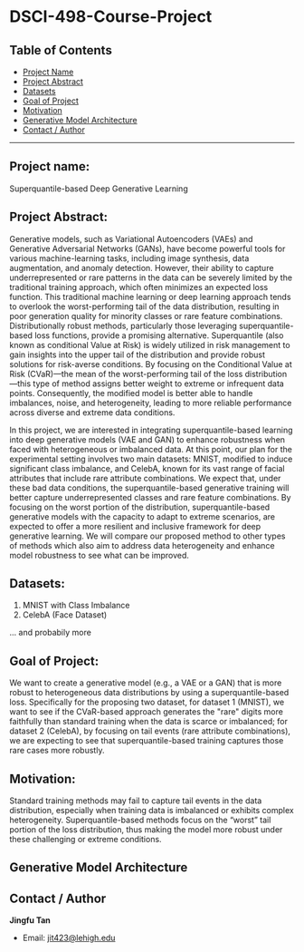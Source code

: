 # DSCI-498-Course-Project

## Table of Contents
- [Project Name](#project-name)
- [Project Abstract](#project-abstract)
- [Datasets](#datasets)
- [Goal of Project](#goal-of-project)
- [Motivation](#motivation)
- [Generative Model Architecture](#generative-model-architecture)
- [Contact / Author](#contact--author)

---


## Project name:
Superquantile-based Deep Generative Learning

## Project Abstract:
Generative models, such as Variational Autoencoders (VAEs) and Generative Adversarial Networks (GANs), have become powerful tools for various machine-learning tasks, including image synthesis, data augmentation, and anomaly detection. However, their ability to capture underrepresented or rare patterns in the data can be severely limited by the traditional training approach, which often minimizes an expected loss function. This traditional machine learning or deep learning approach tends to overlook the worst-performing tail of the data distribution, resulting in poor generation quality for minority classes or rare feature combinations. Distributionally robust methods, particularly those leveraging superquantile-based loss functions, provide a promising alternative. Superquantile (also known as conditional Value at Risk) is widely utilized in risk management to gain insights into the upper tail of the distribution and provide robust solutions for risk-averse conditions. By focusing on the Conditional Value at Risk (CVaR)—the mean of the worst-performing tail of the loss distribution—this type of method assigns better weight to extreme or infrequent data points. Consequently, the modified model is better able to handle imbalances, noise, and heterogeneity, leading to more reliable performance across diverse and extreme data conditions.

In this project, we are interested in integrating superquantile-based learning into deep generative models (VAE and GAN) to enhance robustness when faced with heterogeneous or imbalanced data. At this point, our plan for the experimental setting involves two main datasets: MNIST, modified to induce significant class imbalance, and CelebA, known for its vast range of facial attributes that include rare attribute combinations. We expect that, under these bad data conditions, the superquantile-based generative training will better capture underrepresented classes and rare feature combinations.  By focusing on the worst portion of the distribution, superquantile-based generative models with the capacity to adapt to extreme scenarios, are expected to offer a more resilient and inclusive framework for deep generative learning. We will compare our proposed method to other types of methods which also aim to address data heterogeneity and enhance model robustness to see what can be improved.


## Datasets:
1. MNIST with Class Imbalance
2. CelebA (Face Dataset)

... and probabily more 

## Goal of Project:
We want to create a generative model (e.g., a VAE or a GAN) that is more robust to heterogeneous data distributions by using a superquantile-based loss. Specifically for the proposing two dataset, for dataset 1 (MNIST), we want to see if the CVaR-based approach generates the "rare" digits more faithfully than standard training when the data is scarce or imbalanced; for dataset 2 (CelebA), by focusing on tail events (rare attribute combinations), we are expecting to see that superquantile-based training captures those rare cases more robustly.

## Motivation:
Standard training methods may fail to capture tail events in the data distribution, especially when training data is imbalanced or exhibits complex heterogeneity. Superquantile-based methods focus on the “worst” tail portion of the loss distribution, thus making the model more robust under these challenging or extreme conditions.

## Generative Model Architecture


## Contact / Author
**Jingfu Tan**  
- Email: [jit423@lehigh.edu](jit423@lehigh.edu)   



